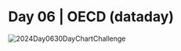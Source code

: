 # Day 06 | OECD (dataday)
![2024Day0630DayChartChallenge](https://github.com/sndaba/2024_30DayChartChallengewithRstats/assets/53818579/f00e24f7-fd45-4227-ab9c-a5a7d91cdce6)
